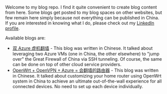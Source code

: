 Welcome to my blog repo. I find it quite convenient to create blog content from here. Some blogs get posted to my blog spaces on other websites, but few remain here simply because not everything can be published in China. If you are interested in knowing what I do, please check out my [LinkedIn profile](https://cn.linkedin.com/in/martincai).

Available blogs are:
* [双 Azure 虚机翻墙](https://github.com/martincai/blogs/blob/master/azure-2vm-ssh.md) - This blog was written in Chinese. It talked about leveraging two Azure VMs (one in China, the other elsewhere) to "jump over" the Great Firewall of China via SSH tunneling. Of course, the same can be done on top of other cloud service providers.
* [OpenWrt + OpenVPN + Azure = 会翻墙的路由器](https://github.com/martincai/blogs/blob/master/openwrt%2Bopenvpn%2Bazure.md) - This blog was written in Chinese. It talked about customizing your home router using OpenWrt system in China to achieve an ultimate out-of-the-wall experience for all connected devices. No need to set up each device individually.
